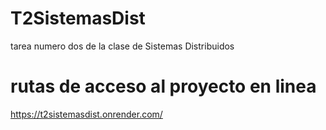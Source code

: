 # T2SistemasDist

tarea numero dos de la clase de Sistemas Distribuidos

# rutas de acceso al proyecto en linea

 https://t2sistemasdist.onrender.com/
